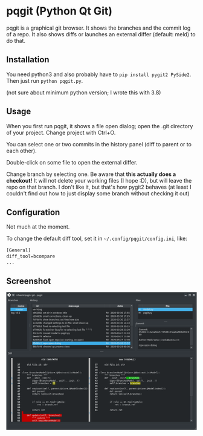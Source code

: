 # pqgit (Python Qt Git)
pqgit is a graphical git browser. It shows the branches and the commit log of a repo. It also shows diffs or launches an external differ (default: meld) to do that.


## Installation

You need python3 and also probably have to `pip install pygit2 PySide2`. Then just run `python pqgit.py`.

(not sure about minimum python version; I wrote this with 3.8)

## Usage

When you first run pqgit, it shows a file open dialog; open the .git directory of your project. Change project with Ctrl+O.

You can select one or two commits in the history panel (diff to parent or to each other).

Double-click on some file to open the external differ.

Change branch by selecting one. Be aware that **this actually does a checkout!** It will not delete your working files (I hope :D), but will leave the repo on that branch. I don't like it, but that's how pygit2 behaves (at least I couldn't find out how to just display some branch without checking it out)

## Configuration

Not much at the moment.

To change the default diff tool, set it in `~/.config/pqgit/config.ini`, like:

```
[General]
diff_tool=bcompare
...
```

## Screenshot

![Alt text](screenshot.png?raw=true)
